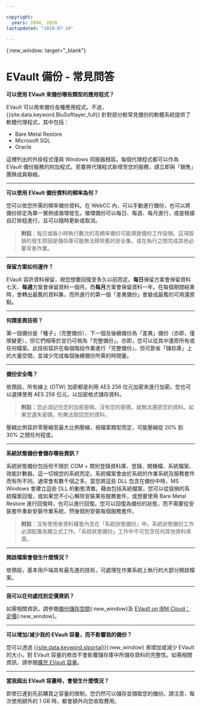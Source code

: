 ```yaml
---

copyright:
  years: 1994, 2018
lastupdated: "2018-07-10"

---
```

{:new_window: target="_blank"}


# EVault 備份 - 常見問答

**可以使用 EVault 來備份哪些類型的應用程式？**

EVault 可以用來備份各種應用程式。不過，{{site.data.keyword.BluSoftlayer_full}} 針對部分較常見備份的軟體系統提供了軟體代理程式，其中包括：

- Bare Metal Restore
- Microsoft SQL
- Oracle

這裡列出的外掛程式僅與 Windows 伺服器相容。每個代理程式都可以作為 EVault 備份服務的附加程式。若要將代理程式新增至您的服務，請立即與「銷售」團隊成員聯絡。 

<hr>

**可以使用 EVault 備份資料的頻率為何？**

您可以依您所需的頻率備份資料。在 WebCC 內，可以手動進行備份，也可以將備份排定為單一實例或循環發生。循環備份可以每日、每週、每月進行，或是根據自訂排程進行，且可以隨時更新或取消。

>**附註**：每日或每小時執行數次的高頻率備份可能導致備份工作毀損。這項毀損的發生原因是儲存庫可能無法移除舊的安全集，或在執行之間完成其他必要背景作業。

<hr>

**保留方案如何運作？**

EVault 容許資料保留，視您想要回復至多久以前而定。**每日**保留方案會保留資料七天、**每週**方案會保留資料一個月，而**每月**方案會保留資料一年。在每個期間結束時，會轉出最舊的資料集，而所進行的第一個「差異備份」會變成最舊的可用還原點。 

<hr>

**何謂差異技術？**

第一個備份是「種子」（完整備份）、下一個及後續備份為「差異」備份（亦即，僅限變更），但它們相等於並仍可視為「完整備份」。亦即，您可以從其中還原所有或任何檔案。此技術容許在每個階段作業進行「完整備份」，但可節省「儲存庫」上的大量空間，並減少完成每個後續備份所需的時間量。

<hr>

**備份安全嗎？**

依預設，所有線上 (OTW) 加密都是利用 AES 256 位元加密來進行加密。您也可以選擇使用 AES 256 位元，以加密格式儲存資料。 

>**附註**：您必須記住您的加密密碼。沒有您的密碼，就無法還原您的資料。如果您遺失密碼，則無法取回您的資料。 

壓縮比例容許零壓縮至最大比例壓縮，視檔案類型而定，可能壓縮從 20% 到 30% 之間任何程度。

<hr>

**系統狀態備份會儲存哪些資訊？**

系統狀態備份包括但不限於 COM + 類別登錄資料庫、登錄、開機檔、系統檔案、效能計數器。這一切視您的系統而定。系統檔案會由於系統的作業系統及服務套件而有所不同。通常會有數千個之多。當您將這些 DLL 包含在備份中時，MS Windows 會建立這些 DLL 的動態清單。藉由包括系統檔案，您可以從毀損的系統檔案回復，或如果您不小心解除安裝某些服務套件，或想要使用 Bare Metal Restore 進行回復時，也可以進行回復。您可以回復為備份的狀態，而不需要從安裝套件重新安裝作業系統，然後個別安裝每個服務套件。

>**附註**：沒有使用者資料檔會內含在「系統狀態備份」中。系統狀態備份工作必須配置為獨立式工作。「系統狀態備份」工作中不可包含任何其他資料來源。

<hr>

**開啟檔案會發生什麼情況？**

依預設，基本用戶端具有最先進的技術，可處理在作業系統上執行的大部分開啟檔案。

<hr>

**我可以在何處找到定價資訊？**

如需相關資訊，請參閱[備份儲存空間](https://www.ibm.com/cloud/backup-and-restore){:new_window}及 [EVault on IBM Cloud：定價](https://www.ibm.com/cloud/evault/pricing){:new_window}。

<hr>

**可以增加/減少我的 EVault 容量，而不影響我的備份？**

您可以透過 [{{site.data.keyword.slportal}}](https://control.softlayer.com/){:new_window} 來增加或減少 EVault 的大小。對 EVault 容量的修改不會影響儲存庫中所儲存資料的完整性。如需相關資訊，請參閱[擴充 EVault 容量](expanding-evault-capacity.html)。

<hr>

**當我超出 EVault 容量時，會發生什麼情況？**

即使已達到先前購買之容量的限制，您仍然可以儲存並擷取您的備份。請注意，每次使用額外的 1 GB 時，都會額外向您收取費用。
